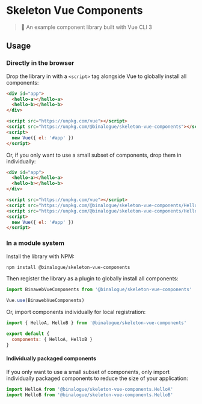 # Skeleton Vue Components

> 🖖 An example component library built with Vue CLI 3

## Usage

### Directly in the browser

Drop the library in with a `<script>` tag alongside Vue to globally install all components:

```html
<div id="app">
  <hello-a></hello-a>
  <hello-b></hello-b>
</div>

<script src="https://unpkg.com/vue"></script>
<script src="https://unpkg.com/@binalogue/skeleton-vue-components"></script>
<script>
  new Vue({ el: '#app' })
</script>
```

Or, if you only want to use a small subset of components, drop them in individually:

```html
<div id="app">
  <hello-a></hello-a>
  <hello-b></hello-b>
</div>

<script src="https://unpkg.com/vue"></script>
<script src="https://unpkg.com/@binalogue/skeleton-vue-components/HelloA"></script>
<script src="https://unpkg.com/@binalogue/skeleton-vue-components/HelloB"></script>
<script>
  new Vue({ el: '#app' })
</script>
```

### In a module system

Install the library with NPM:

```bash
npm install @binalogue/skeleton-vue-components
```

Then register the library as a plugin to globally install all components:

```js
import BinawebVueComponents from '@binalogue/skeleton-vue-components'

Vue.use(BinawebVueComponents)
```

Or, import components individually for local registration:

```js
import { HelloA, HelloB } from '@binalogue/skeleton-vue-components'

export default {
  components: { HelloA, HelloB }
}
```

#### Individually packaged components

If you only want to use a small subset of components, only import individually packaged components to reduce the size of your application:

```js
import HelloA from '@binalogue/skeleton-vue-components.HelloA'
import HelloB from '@binalogue/skeleton-vue-components.HelloB'
```
